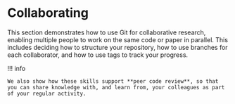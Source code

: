 # Collaborating

This section demonstrates how to use Git for collaborative research, enabling multiple people to work on the same code or paper in parallel.
This includes deciding how to structure your repository, how to use branches for each collaborator, and how to use tags to track your progress.

!!! info

    We also show how these skills support **peer code review**, so that you can share knowledge with, and learn from, your colleagues as part of your regular activity.
